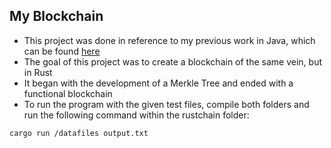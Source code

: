 ## My Blockchain
- This project was done in reference to my previous work in Java, which can be found [here](../MyBlockchain)
- The goal of this project was to create a blockchain of the same vein, but in Rust
- It began with the development of a Merkle Tree and ended with a functional blockchain
- To run the program with the given test files, compile both folders and run the following command within the rustchain folder:
  
```cargo run /datafiles output.txt``` 
